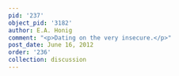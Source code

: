 ```yaml
---
pid: '237'
object_pid: '3182'
author: E.A. Honig
comment: "<p>Dating on the very insecure.</p>"
post_date: June 16, 2012
order: '236'
collection: discussion
---
```

